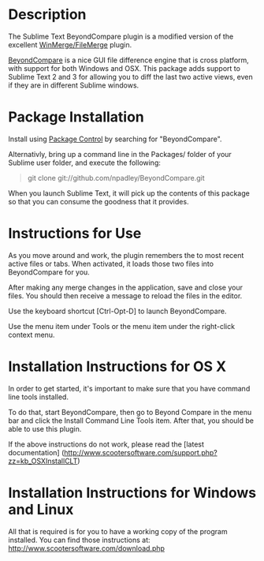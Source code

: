 Description
===========
The Sublime Text BeyondCompare plugin is a modified version of the excellent [WinMerge/FileMerge](https://github.com/SublimeText/WinMerge) plugin.

[BeyondCompare](http://www.scootersoftware.com/) is a nice GUI file difference engine that is cross platform, with support for both Windows and OSX. This package adds support to Sublime Text 2 and 3 for allowing you to diff the last two active views, even if they are in different Sublime windows.

Package Installation
====================
Install using [Package Control](https://packagecontrol.io/installation) by searching for "BeyondCompare".

Alternativly, bring up a command line in the Packages/ folder of your Sublime user folder, and execute the following:
> git clone git://github.com/npadley/BeyondCompare.git

When you launch Sublime Text, it will pick up the contents of this package so that you can consume the goodness that it provides.

Instructions for Use
====================

As you move around and work, the plugin remembers the to most recent active files or tabs. When activated, it loads those two files into BeyondCompare for you.

After making any merge changes in the application, save and close your files. You should then receive a message to reload the files in the editor.

Use the keyboard shortcut [Ctrl-Opt-D] to launch BeyondCompare.

Use the menu item under Tools or the menu item under the right-click context menu.

Installation Instructions for OS X
==================================

In order to get started, it's important to make sure that you have command line tools installed.

To do that, start BeyondCompare, then go to Beyond Compare in the menu bar and click the Install Command Line Tools item. After that, you should be able to use this plugin.

If the above instructions do not work, please read the [latest documentation] (http://www.scootersoftware.com/support.php?zz=kb_OSXInstallCLT)

Installation Instructions for Windows and Linux
===============================================

All that is required is for you to have a working copy of the program installed. You can find those instructions at: http://www.scootersoftware.com/download.php
